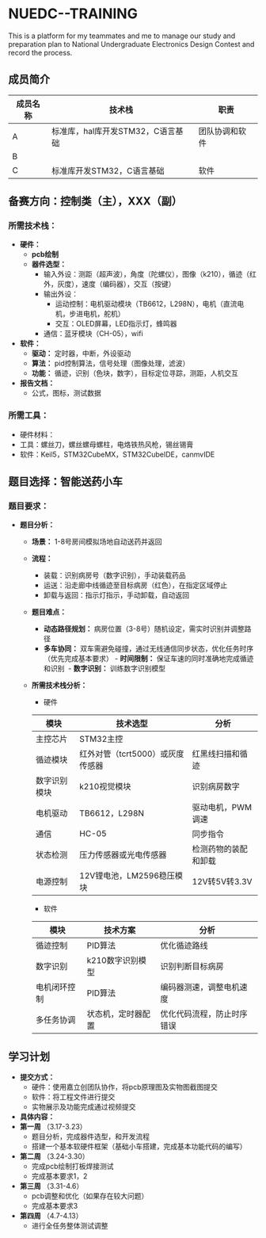 # NUEDC--TRAINING
This is a platform for my teammates and me to manage our study and preparation plan to National Undergraduate Electronics Design Contest and record the process.

## 成员简介
| 成员名称 | 技术栈 | 职责 |
| -------- | ---------| -------- |
| A | 标准库，hal库开发STM32，C语言基础 | 团队协调和软件 |
| B | 
| C | 标准库开发STM32，C语言基础 | 软件 |
## 备赛方向：控制类（主），XXX（副）
### 所需技术栈：
- **硬件：**
  - **pcb绘制**
  - **器件选型：**
    - 输入外设：测距（超声波），角度（陀螺仪），图像（k210），循迹（红外，灰度），速度（编码器），交互（按键）
    - 输出外设：
      - 运动控制：电机驱动模块（TB6612，L298N），电机（直流电机，步进电机，舵机）
      - 交互：OLED屏幕，LED指示灯，蜂鸣器
    - 通信：蓝牙模块（CH-05），wifi
- **软件：**
  - **驱动：** 定时器，中断，外设驱动
  - **算法：** pid控制算法，信号处理（图像处理，滤波）
  - **功能：** 循迹，识别（色块，数字），目标定位寻踪，测距，人机交互
- **报告文档：**
  - 公式，图标，测试数据
### 所需工具：
- 硬件材料：
- 工具：螺丝刀，螺丝螺母螺柱，电烙铁热风枪，锡丝锡膏
- 软件：Keil5，STM32CubeMX，STM32CubeIDE，canmvIDE
## 题目选择：智能送药小车
### 题目要求：
- **题目分析：**
  - **场景：** 1-8号房间模拟场地自动送药并返回
  - **流程：**
    - 装载：识别病房号（数字识别），手动装载药品
    - 运送：沿走廊中线循迹至目标病房（红色），在指定区域停止
    - 卸载与返回：指示灯指示，手动卸载，自动返回
  - **题目难点：**
    - ​**动态路径规划：** 病房位置（3-8号）随机设定，需实时识别并调整路径
    - ​**多车协同：** 双车需避免碰撞，通过无线通信同步状态，优化任务时序（优先完成基本要求）
​    - **时间限制：** 保证车速的同时准确地完成循迹和识别
​    - **数字识别：** 训练数字识别模型
  - **所需技术栈分析：**
    - 硬件
   

    | 模块 | 技术选型 | 分析 |
    |--------|--------|--------|
    | 主控芯片 | STM32主控 |
    | 循迹模块 | 红外对管（tcrt5000）或灰度传感器 | 红黑线扫描和循迹 |
    | 数字识别模块 | k210视觉模块 | 识别病房数字 |
    | 电机驱动 | TB6612，L298N | 驱动电机，PWM调速 |
    | 通信 | HC-05 | 同步指令 |
    | 状态检测 | 压力传感器或光电传感器 | 检测药物的装配和卸载 |
    | 电源控制 | 12V锂电池，LM2596稳压模块 | 12V转5V转3.3V |

    - 软件
   

    | 模块 | 技术方案 | 分析 |
    |-------|--------|--------|
    | 循迹控制 | PID算法 | 优化循迹路线 |
    | 数字识别 | k210数字识别模型 | 识别判断目标病房 |
    | 电机闭环控制 | PID算法 | 编码器测速，调整电机速度 |
    | 多任务协调 | 状态机，定时器配置 | 优化代码流程，防止时序错误 |

## 学习计划
- **提交方式：**
  - 硬件：使用嘉立创团队协作，将pcb原理图及实物图截图提交
  - 软件：将工程文件进行提交
  - 实物展示及功能完成通过视频提交
- **具体内容：**
- **第一周** （3.17-3.23）
  - 题目分析，完成器件选型，和开发流程
  - 搭建一个基本软硬件框架（基础小车搭建，完成基本功能代码的编写）
- **第二周** （3.24-3.30）
  - 完成pcb绘制打板焊接测试
  - 完成基本要求1，2
- **第三周** （3.31-4.6）
  - pcb调整和优化（如果存在较大问题）
  - 完成基本要求3
- **第四周** （4.7-4.13）
  - 进行全任务整体测试调整





